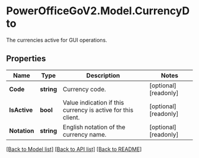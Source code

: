 # PowerOfficeGoV2.Model.CurrencyDto
The currencies active for GUI operations.

## Properties

Name | Type | Description | Notes
------------ | ------------- | ------------- | -------------
**Code** | **string** | Currency code. | [optional] [readonly] 
**IsActive** | **bool** | Value indication if this currency is active for this client. | [optional] [readonly] 
**Notation** | **string** | English notation of the currency name. | [optional] [readonly] 

[[Back to Model list]](../../README.md#documentation-for-models) [[Back to API list]](../../README.md#documentation-for-api-endpoints) [[Back to README]](../../README.md)

